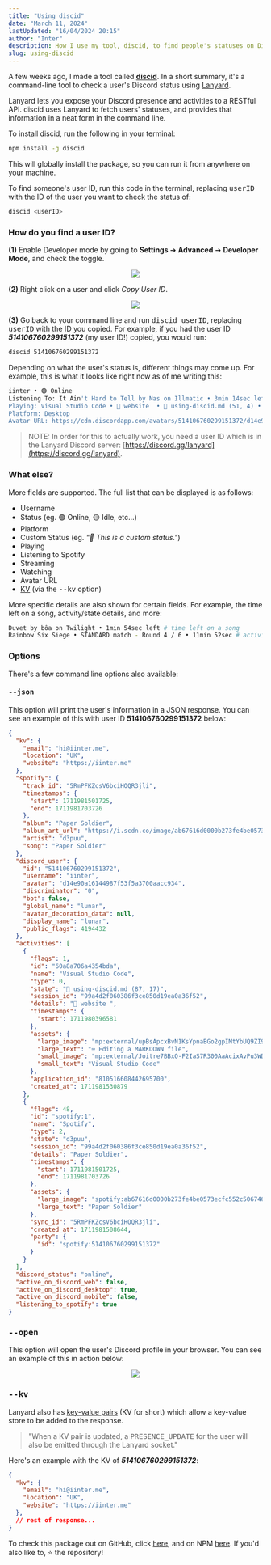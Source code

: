 ```yaml
---
title: "Using discid"
date: "March 11, 2024"
lastUpdated: "16/04/2024 20:15"
author: "Inter"
description: How I use my tool, discid, to find people's statuses on Discord, directly from the command line.
slug: using-discid
---
```


A few weeks ago, I made a tool called [**discid**](https://discid.xyz). In a short summary, it's a command-line tool to check a user's Discord status using [Lanyard](https://github.com/phineas/lanyard).

Lanyard lets you expose your Discord presence and activities to a RESTful API. discid uses Lanyard to fetch users' statuses, and provides that information in a neat form in the command line.

To install discid, run the following in your terminal:

```bash
npm install -g discid
```

This will globally install the package, so you can run it from anywhere on your machine.

To find someone's user ID, run this code in the terminal, replacing <kbd>userID</kbd> with the ID of the user you want to check the status of:

```bash
discid <userID>
```

### How do you find a user ID?

**(1)** Enable Developer mode by going to **Settings** ➔ **Advanced** ➔ **Developer Mode**, and check the toggle.

<div align="center">
<img src="/blog/using-discid/developer-mode-toggle.png">
</div>

**(2)** Right click on a user and click *Copy User ID*.

<div align="center">
<img src="/blog/using-discid/copy-user-id.png">
</div>

**(3)** Go back to your command line and run <kbd>discid userID</kbd>, replacing <kbd>userID</kbd> with the ID you copied. For example, if you had the user ID ***514106760299151372*** (my user ID!) copied, you would run:

```bash
discid 514106760299151372
```

Depending on what the user's status is, different things may come up. For example, this is what it looks like right now as of me writing this:

```bash
iinter • 🟢 Online
Listening To: It Ain't Hard to Tell by Nas on Illmatic • 3min 14sec left
Playing: Visual Studio Code • 📂 website  • 📝 using-discid.md (51, 4) • 44min 39sec
Platform: Desktop
Avatar URL: https://cdn.discordapp.com/avatars/514106760299151372/d14e90a16144987f53f5a3700aacc934.png
```

> NOTE: In order for this to actually work, you need a user ID which is in the Lanyard Discord server: [https://discord.gg/lanyard](https://discord.gg/lanyard).

### What else?

More fields are supported. The full list that can be displayed is as follows:

* Username
* Status (eg. 🟢 Online, 🟡 Idle, etc...)
* Platform
* Custom Status (eg. *"💫 This is a custom status."*)
* Playing
* Listening to Spotify
* Streaming
* Watching
* Avatar URL
* [KV](#--kv) (via the <kbd>--kv</kbd> option)

More specific details are also shown for certain fields. For example, the time left on a song, activity/state details, and more:

```bash
Duvet by bôa on Twilight • 1min 54sec left # time left on a song
Rainbow Six Siege • STANDARD match - Round 4 / 6 • 11min 52sec # activity/state details
```

### Options

There's a few command line options also available:

#### <kbd>--json</kbd>

This option will print the user's information in a JSON response. You can see an example of this with user ID **514106760299151372** below:

```json
{
  "kv": {
    "email": "hi@iinter.me",
    "location": "UK",
    "website": "https://iinter.me"
  },
  "spotify": {
    "track_id": "5RmPFKZcsV6bciHOQR3jli",
    "timestamps": {
      "start": 1711981501725,
      "end": 1711981703726
    },
    "album": "Paper Soldier",
    "album_art_url": "https://i.scdn.co/image/ab67616d0000b273fe4be0573ecfc552c5067461",
    "artist": "d3puu",
    "song": "Paper Soldier"
  },
  "discord_user": {
    "id": "514106760299151372",
    "username": "iinter",
    "avatar": "d14e90a16144987f53f5a3700aacc934",
    "discriminator": "0",
    "bot": false,
    "global_name": "lunar",
    "avatar_decoration_data": null,
    "display_name": "lunar",
    "public_flags": 4194432
  },
  "activities": [
    {
      "flags": 1,
      "id": "60a8a706a4354bda",
      "name": "Visual Studio Code",
      "type": 0,
      "state": "📝 using-discid.md (87, 17)",
      "session_id": "99a4d2f060386f3ce850d19ea0a36f52",
      "details": "📂 website ",
      "timestamps": {
        "start": 1711980396581
      },
      "assets": {
        "large_image": "mp:external/upBsApcxBvN1KsYpnaBGo2gpIMtYbUQ9ZI90L8HdtgU/https/raw.githubusercontent.com/LeonardSSH/vscord/main/assets/icons/markdown.png",
        "large_text": "⌨️ Editing a MARKDOWN file",
        "small_image": "mp:external/Joitre7BBxO-F2IaS7R300AaAcixAvPu3WD1YchRgdc/https/raw.githubusercontent.com/LeonardSSH/vscord/main/assets/icons/vscode.png",
        "small_text": "Visual Studio Code"
      },
      "application_id": "810516608442695700",
      "created_at": 1711981530879
    },
    {
      "flags": 48,
      "id": "spotify:1",
      "name": "Spotify",
      "type": 2,
      "state": "d3puu",
      "session_id": "99a4d2f060386f3ce850d19ea0a36f52",
      "details": "Paper Soldier",
      "timestamps": {
        "start": 1711981501725,
        "end": 1711981703726
      },
      "assets": {
        "large_image": "spotify:ab67616d0000b273fe4be0573ecfc552c5067461",
        "large_text": "Paper Soldier"
      },
      "sync_id": "5RmPFKZcsV6bciHOQR3jli",
      "created_at": 1711981508644,
      "party": {
        "id": "spotify:514106760299151372"
      }
    }
  ],
  "discord_status": "online",
  "active_on_discord_web": false,
  "active_on_discord_desktop": true,
  "active_on_discord_mobile": false,
  "listening_to_spotify": true
}
```

### <kbd>--open</kbd>

This option will open the user's Discord profile in your browser. You can see an example of this in action below:

<div align="center">
<img src="/blog/using-discid/open-option-example.gif">
</div>

### <kbd>--kv</kbd>

Lanyard also has [key-value pairs](https://en.wikipedia.org/wiki/Name%E2%80%93value_pair) (KV for short) which allow a key-value store to be added to the response.

> "When a KV pair is updated, a <kbd>PRESENCE_UPDATE</kbd> for the user will also be emitted through the Lanyard socket."

Here's an example with the KV of ***514106760299151372***:

```json
{
  "kv": {
    "email": "hi@iinter.me",
    "location": "UK",
    "website": "https://iinter.me"
  },
  // rest of response...
}
```

To check this package out on GitHub, click [here](https://github.com/inttter/discid), and on NPM [here](https://npmjs.com/package/discid). If you'd also like to, ⭐ the repository!